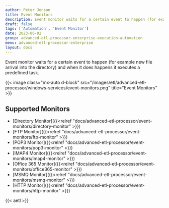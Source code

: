```yaml
---
author: Peter Jonson
title: Event Monitors
description: Event monitor waits for a certain event to happen (for example new file arrival into the directory) and when it does happens it executes a predefined task
draft: false
tags: ['Automation', 'Event Monitor']
date: 2023-06-02
group: advanced-etl-processor-enterprise-execution-automation
menu: advanced-etl-processor-enterprise
layout: docs
---
```


Event monitor waits for a certain event to happen (for example new file arrival into the directory) and when it does happens it executes a predefined task.

{{< image class="mx-auto d-block"  src="/images/etl/advanced-etl-processor/windows-services/event-monitors.png" title="Event Monitors" >}}

## Supported Monitors

- [Directory Monitor]({{<relref "docs/advanced-etl-processor/event-monitors/directory-monitor" >}})
- [FTP Monitor]({{<relref "docs/advanced-etl-processor/event-monitors/ftp-monitor" >}})
- [POP3 Monitor]({{<relref "docs/advanced-etl-processor/event-monitors/pop3-monitor" >}})
- [IMAP4 Monitor]({{<relref "docs/advanced-etl-processor/event-monitors/imap4-monitor" >}})
- [Office 365 Monitor]({{<relref "docs/advanced-etl-processor/event-monitors/office365-monitor" >}})
- [MSMQ Monitor]({{<relref "docs/advanced-etl-processor/event-monitors/msmq-monitor" >}})
- [HTTP Monitor]({{<relref "docs/advanced-etl-processor/event-monitors/http-monitor" >}})

{{< aetl >}}
